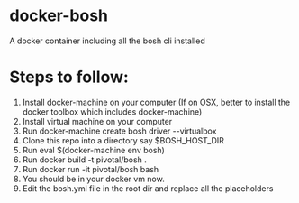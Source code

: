 # docker-bosh
A docker container including all the bosh cli installed

Steps to follow:
=================
1. Install docker-machine on your computer (If on OSX, better to install the docker toolbox which includes docker-machine)
2. Install virtual machine on your computer
3. Run docker-machine create bosh driver --virtualbox
4. Clone this repo into a directory say $BOSH_HOST_DIR
5. Run eval $(docker-machine env bosh)
6. Run docker build -t pivotal/bosh .
7. Run docker run -it pivotal/bosh bash
8. You should be in your docker vm now.
9. Edit the bosh.yml file in the root dir and replace all the placeholders

